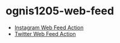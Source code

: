 # ognis1205-web-feed

 - [Instagram Web Feed Action](https://github.com/ognis1205/instagram-web-feed-action)
 - [Twitter Web Feed Action](https://github.com/ognis1205/twitter-web-feed-action)
